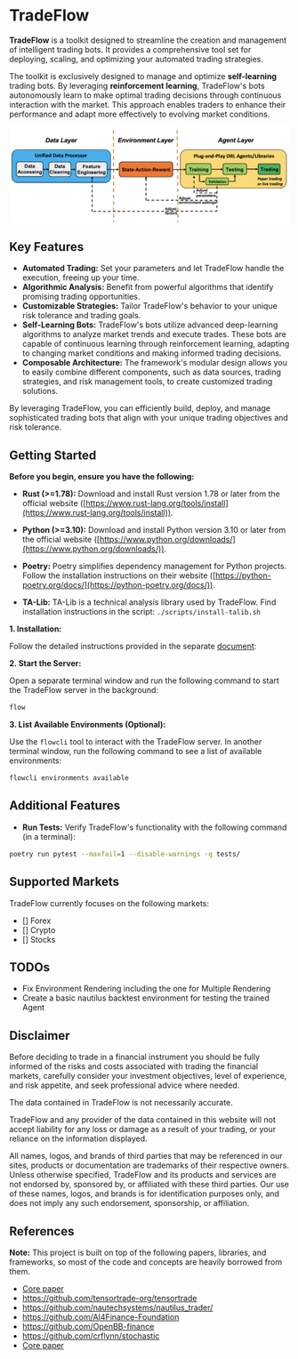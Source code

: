 # TradeFlow

**TradeFlow** is a toolkit designed to streamline the creation and management of intelligent trading bots. It provides a comprehensive tool set for deploying, scaling, and optimizing your automated trading strategies.

The toolkit is exclusively designed to manage and optimize **self-learning** trading bots. By leveraging **reinforcement learning**, TradeFlow's bots autonomously learn to make optimal trading decisions through continuous interaction with the market. This approach enables traders to enhance their performance and adapt more effectively to evolving market conditions.

<div align="center">
<img align="center" src=docs/images/overview.png>
</div>

## Key Features

- **Automated Trading:** Set your parameters and let TradeFlow handle the execution, freeing up your time.
- **Algorithmic Analysis:** Benefit from powerful algorithms that identify promising trading opportunities.
- **Customizable Strategies:** Tailor TradeFlow's behavior to your unique risk tolerance and trading goals.
- **Self-Learning Bots:** TradeFlow's bots utilize advanced deep-learning algorithms to analyze market trends and execute trades. These bots are capable of continuous learning through reinforcement learning, adapting to changing market conditions and making informed trading decisions.
- **Composable Architecture:** The framework's modular design allows you to easily combine different components, such as data sources, trading strategies, and risk management tools, to create customized trading solutions.

By leveraging TradeFlow, you can efficiently build, deploy, and manage sophisticated trading bots that align with your unique trading objectives and risk tolerance.

## Getting Started

**Before you begin, ensure you have the following:**

- **Rust (>=1.78):** Download and install Rust version 1.78 or later from the official website ([https://www.rust-lang.org/tools/install](https://www.rust-lang.org/tools/install)).

- **Python (>=3.10):** Download and install Python version 3.10 or later from the official website ([https://www.python.org/downloads/](https://www.python.org/downloads/)).
- **Poetry:** Poetry simplifies dependency management for Python projects. Follow the installation instructions on their website ([https://python-poetry.org/docs/](https://python-poetry.org/docs/)).
- **TA-Lib:** TA-Lib is a technical analysis library used by TradeFlow. Find installation instructions in the script: `./scripts/install-talib.sh`

**1. Installation:**

Follow the detailed instructions provided in the separate [document](./docs/install.md):

**2. Start the Server:**

Open a separate terminal window and run the following command to start the TradeFlow server in the background:

```bash
flow
```

**3. List Available Environments (Optional):**

Use the `flowcli` tool to interact with the TradeFlow server. In another terminal window, run the following command to see a list of available environments:

```bash
flowcli environments available
```

## Additional Features

- **Run Tests:** Verify TradeFlow's functionality with the following command (in a terminal):

```bash
poetry run pytest --maxfail=1 --disable-warnings -q tests/
```

## Supported Markets

TradeFlow currently focuses on the following markets:

- [] Forex
- [] Crypto
- [] Stocks

## TODOs

- Fix Environment Rendering including the one for Multiple Rendering
- Create a basic nautilus backtest environment for testing the trained Agent

## Disclaimer

Before deciding to trade in a financial instrument you should be fully informed of the risks and costs associated with trading the financial markets, carefully consider your investment objectives, level of experience, and risk appetite, and seek professional advice where needed.

The data contained in TradeFlow is not necessarily accurate.

TradeFlow and any provider of the data contained in this website will not accept liability for any loss or damage as a result of your trading, or your reliance on the information displayed.

All names, logos, and brands of third parties that may be referenced in our sites, products or documentation are trademarks of their respective owners. Unless otherwise specified, TradeFlow and its products and services are not endorsed by, sponsored by, or affiliated with these third parties. Our use of these names, logos, and brands is for identification purposes only, and does not imply any such endorsement, sponsorship, or affiliation.

## References

**Note:** This project is built on top of the following papers, libraries, and frameworks, so most of the code and concepts are heavily borrowed from them.

- [Core paper](https://github.com/fortesenselabs/trade_flow/blob/main/docs/books/1911.10107v1.pdf)
- https://github.com/tensortrade-org/tensortrade
- https://github.com/nautechsystems/nautilus_trader/
- https://github.com/AI4Finance-Foundation
- https://github.com/OpenBB-finance
- https://github.com/crflynn/stochastic
- [Core paper](https://github.com/fortesenselabs/trade_flow/blob/main/docs/books/1911.10107v1.pdf)
